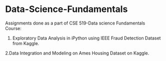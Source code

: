 # Data-Science-Fundamentals
Assignments done as a part of  CSE 519-Data science Fundamentals Course:

1. Exploratory Data Analysis in iPython using IEEE Fraud Detection Dataset from Kaggle.

2.Data Integration and Modeling on Ames Housing Dataset on Kaggle.

